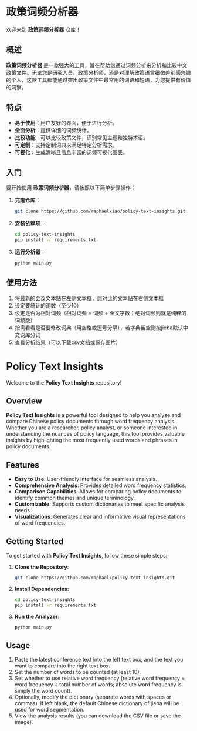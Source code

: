 # 政策词频分析器

欢迎来到 **政策词频分析器** 仓库！

## 概述

**政策词频分析器** 是一款强大的工具，旨在帮助您通过词频分析来分析和比较中文政策文件。无论您是研究人员、政策分析师，还是对理解政策语言细微差别感兴趣的个人，这款工具都能通过突出政策文件中最常用的词语和短语，为您提供有价值的洞察。

## 特点

- **易于使用**：用户友好的界面，便于进行分析。
- **全面分析**：提供详细的词频统计。
- **比较功能**：可以比较政策文件，识别常见主题和独特术语。
- **可定制**：支持定制词典以满足特定分析需求。
- **可视化**：生成清晰且信息丰富的词频可视化图表。

## 入门

要开始使用 **政策词频分析器**，请按照以下简单步骤操作：

1. **克隆仓库**：
   ```bash
   git clone https://github.com/raphaelxiao/policy-text-insights.git
   ```
2. **安装依赖项**：
   ```bash
   cd policy-text-insights
   pip install -r requirements.txt
   ```
3. **运行分析器**：
   ```bash
   python main.py
   ```

## 使用方法

1. 将最新的会议文本贴在左侧文本框，想对比的文本贴在右侧文本框
2. 设定要统计的词数（至少10）
3. 设定是否为相对词频（相对词频 = 词频 ÷ 全文字数；绝对词频则就是纯粹的词频数）
4. 按需看看是否要修改词典（用空格或逗号分隔），若字典留空则按jieba默认中文词库分词
5. 查看分析结果（可以下载csv文档或保存图片）

# Policy Text Insights

Welcome to the **Policy Text Insights** repository!

## Overview

**Policy Text Insights** is a powerful tool designed to help you analyze and compare Chinese policy documents through word frequency analysis. Whether you are a researcher, policy analyst, or someone interested in understanding the nuances of policy language, this tool provides valuable insights by highlighting the most frequently used words and phrases in policy documents.

## Features

- **Easy to Use**: User-friendly interface for seamless analysis.
- **Comprehensive Analysis**: Provides detailed word frequency statistics.
- **Comparison Capabilities**: Allows for comparing policy documents to identify common themes and unique terminology.
- **Customizable**: Supports custom dictionaries to meet specific analysis needs.
- **Visualizations**: Generates clear and informative visual representations of word frequencies.

## Getting Started

To get started with **Policy Text Insights**, follow these simple steps:

1. **Clone the Repository**:
   ```bash
   git clone https://github.com/raphael/policy-text-insights.git
   ```
2. **Install Dependencies**:
   ```bash
   cd policy-text-insights
   pip install -r requirements.txt
   ```
3. **Run the Analyzer**:
   ```bash
   python main.py
   ```

## Usage

1. Paste the latest conference text into the left text box, and the text you want to compare into the right text box.
2. Set the number of words to be counted (at least 10).
3. Set whether to use relative word frequency (relative word frequency = word frequency ÷ total number of words; absolute word frequency is simply the word count).
4. Optionally, modify the dictionary (separate words with spaces or commas). If left blank, the default Chinese dictionary of jieba will be used for word segmentation.
5. View the analysis results (you can download the CSV file or save the image).
